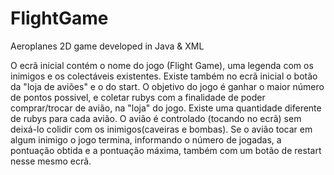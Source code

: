# FlightGame
Aeroplanes 2D game developed in Java &amp; XML

O ecrã inicial contém o nome do jogo (Flight Game), uma legenda com os inimigos e os colectáveis existentes.
Existe também no ecrã inicial o botão da "loja de aviões" e o do start. O objetivo do jogo é ganhar o maior
número de pontos possivel, e coletar rubys com a finalidade de poder comprar/trocar de avião, na "loja" do jogo.
Existe uma quantidade diferente de rubys para cada avião. O avião é controlado (tocando no ecrã) sem deixá-lo
colidir com os inimigos(caveiras e bombas). Se o avião tocar em algum inimigo o jogo termina, informando
o número de jogadas, a pontuação obtida e a pontuação máxima, também com um botão de restart nesse mesmo ecrã.
